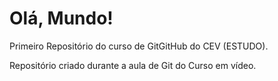 # Olá, Mundo!
 Primeiro Repositório do curso de GitGitHub do CEV (ESTUDO).

 Repositório criado durante a aula de Git do Curso em vídeo.
